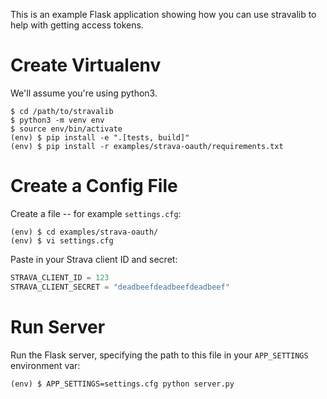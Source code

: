 This is an example Flask application showing how you can use stravalib to help
with getting access tokens.

Create Virtualenv
=================

We'll assume you're using python3.

```
$ cd /path/to/stravalib
$ python3 -m venv env
$ source env/bin/activate
(env) $ pip install -e ".[tests, build]"
(env) $ pip install -r examples/strava-oauth/requirements.txt
```

Create a Config File
====================

Create a file -- for example `settings.cfg`:

```
(env) $ cd examples/strava-oauth/
(env) $ vi settings.cfg
```
Paste in your Strava client ID and secret:

```python
STRAVA_CLIENT_ID = 123
STRAVA_CLIENT_SECRET = "deadbeefdeadbeefdeadbeef"
```

Run Server
==========

Run the Flask server, specifying the path to this file in your `APP_SETTINGS`
environment var:

```
(env) $ APP_SETTINGS=settings.cfg python server.py
```
